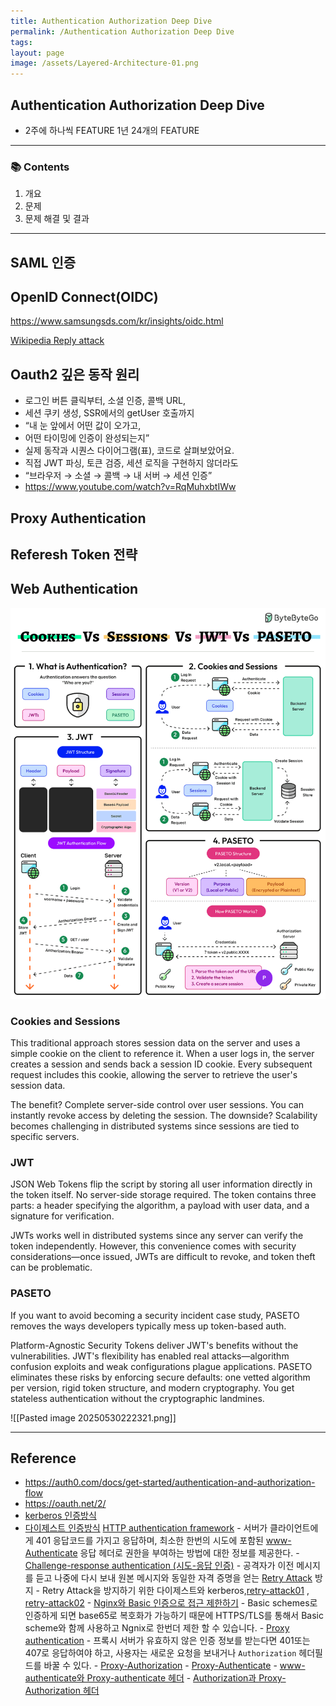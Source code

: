 ```yaml
---
title: Authentication Authorization Deep Dive
permalink: /Authentication Authorization Deep Dive
tags: 
layout: page
image: /assets/Layered-Architecture-01.png
---
```


## Authentication Authorization Deep Dive

- 2주에 하나씩 FEATURE 1년 24개의 FEATURE

---

### 📚 Contents

1. 개요
2. 문제
3. 문제 해결 및 결과

---


## SAML 인증


## OpenID Connect(OIDC)

https://www.samsungsds.com/kr/insights/oidc.html

[Wikipedia Reply attack](https://en.wikipedia.org/wiki/Replay_attack) 

## Oauth2 깊은 동작 원리

- 로그인 버튼 클릭부터, 소셜 인증, 콜백 URL,  
- 세션 쿠키 생성, SSR에서의 getUser 호출까지  
- “내 눈 앞에서 어떤 값이 오가고,  
- 어떤 타이밍에 인증이 완성되는지”  
- 실제 동작과 시퀀스 다이어그램(표), 코드로 살펴보았어요.
- 직접 JWT 파싱, 토큰 검증, 세션 로직을 구현하지 않더라도  
- “브라우저 → 소셜 → 콜백 → 내 서버 → 세션 인증”
- https://www.youtube.com/watch?v=RqMuhxbtIWw


## Proxy Authentication


## Referesh Token 전략


## Web Authentication

![](/assets/web-authentication.gif)

### Cookies and Sessions  
  
This traditional approach stores session data on the server and uses a simple cookie on the client to reference it. When a user logs in, the server creates a session and sends back a session ID cookie. Every subsequent request includes this cookie, allowing the server to retrieve the user's session data.  
  
The benefit? Complete server-side control over user sessions. You can instantly revoke access by deleting the session. The downside? Scalability becomes challenging in distributed systems since sessions are tied to specific servers.  
  
### JWT  
  
JSON Web Tokens flip the script by storing all user information directly in the token itself. No server-side storage required. The token contains three parts: a header specifying the algorithm, a payload with user data, and a signature for verification.  
  
JWTs works well in distributed systems since any server can verify the token independently. However, this convenience comes with security considerations—once issued, JWTs are difficult to revoke, and token theft can be problematic.  
  
### PASETO  
  
If you want to avoid becoming a security incident case study, PASETO removes the ways developers typically mess up token-based auth.  
  
Platform-Agnostic Security Tokens deliver JWT's benefits without the vulnerabilities. JWT's flexibility has enabled real attacks—algorithm confusion exploits and weak configurations plague applications. PASETO eliminates these risks by enforcing secure defaults: one vetted algorithm per version, rigid token structure, and modern cryptography. You get stateless authentication without the cryptographic landmines.

![[Pasted image 20250530222321.png]]



---

## Reference

- https://auth0.com/docs/get-started/authentication-and-authorization-flow
- https://oauth.net/2/
- [kerberos 인증방식](https://gruuuuu.github.io/security/kerberos/) 
- [다이제스트 인증방식](https://feel5ny.github.io/2019/11/24/HTTP_013_01/) 
[HTTP authentication framework](https://developer.mozilla.org/ko/docs/Web/HTTP/Authentication#%EC%9D%BC%EB%B0%98%EC%A0%81%EC%9D%B8_http_%EC%9D%B8%EC%A6%9D_%ED%94%84%EB%A0%88%EC%9E%84%EC%9B%8C%ED%81%AC) 
			- 서버가 클라이언트에게 401 응답코드를 가지고 응답하며, 최소한 한번의 시도에 포함된 [www-Authenticate](https://developer.mozilla.org/en-US/docs/Web/HTTP/Headers/WWW-Authenticate) 응답 헤더로 권한을 부여하는 방법에 대한 정보를 제공한다.
			- [Challenge-response authentication (시도-응답 인증)](https://developer.mozilla.org/ko/docs/Glossary/Challenge) 
				- 공격자가 이전 메시지를 듣고 나중에 다시 보내 원본 메시지와 동일한 자격 증명을 얻는 [Retry Attack](https://developer.mozilla.org/ko/docs/Glossary/Replay_attack) 방지
					- Retry Attack을 방지하기 위한 다이제스트와 kerberos,[retry-attack01](https://www.linkedin.com/advice/0/how-does-pkce-prevent-authorization-code-interception-attacks) , [retry-attack02](https://bluecheat.medium.com/oauth-2-1-pkce-%EB%B0%A9%EC%8B%9D-%EC%95%8C%EC%95%84%EB%B3%B4%EA%B8%B0-14500950cdbf) 
			- [Nginx와 Basic 인증으로 접근 제한하기](https://developer.mozilla.org/ko/docs/Web/HTTP/Authentication#nginx%EC%99%80_basic_%EC%9D%B8%EC%A6%9D%EC%9C%BC%EB%A1%9C_%EC%A0%91%EA%B7%BC_%EC%A0%9C%ED%95%9C%ED%95%98%EA%B8%B0) 
				- Basic schemes로 인증하게 되면 base65로 복호화가 가능하기 때문에 HTTPS/TLS를 통해서 Basic scheme와 함께 사용하고 Ngnix로 한번더 제한 할 수 있습니다.
		- [Proxy authentication](https://developer.mozilla.org/ko/docs/Web/HTTP/Authentication#%ED%94%84%EB%A1%9D%EC%8B%9C_%EC%9D%B8%EC%A6%9D) 
			- 프록시 서버가 유효하지 않은 인증 정보를 받는다면 401또는 407로 응답하여야 하고, 사용자는 새로운 요청을 보내거나 `Authorization` 헤더필드를 바꿀 수 있다.
			- [Proxy-Authorization](https://developer.mozilla.org/en-US/docs/Web/HTTP/Headers/Proxy-Authorization) 
			- [Proxy-Authenticate](https://developer.mozilla.org/en-US/docs/Web/HTTP/Headers/Proxy-Authenticate) 
			- [www-authenticate와 Proxy-authenticate 헤더](https://developer.mozilla.org/ko/docs/Web/HTTP/Authentication#www-authenticate%EC%99%80_proxy-authenticate_%ED%97%A4%EB%8D%94) 
			- [Authorization과 Proxy-Authorization 헤더](https://developer.mozilla.org/ko/docs/Web/HTTP/Authentication#authorization%EC%99%80_proxy-authorization_%ED%97%A4%EB%8D%94) 
